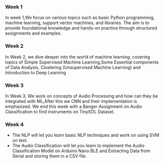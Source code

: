### Week 1 
In week 1,We focus on various topics such as basic Python programming, machine learning, support vector machines, and libraries. The aim is to provide foundational knowledge and hands-on practice through structured assignments and examples.

### Week 2

In Week 2, we dive deeper into the world of machine learning, covering topics of Simple Supervised Machine Learning,Some Essential components of Data Analysis, Clustering (Unsupervised Machine Learning) and Introduction to Deep Learning 

### Week 3 

In Week 3, We work on concepts of Audio Processing and how can they be integrated with ML,After this we CNN and their implementation is emphasized. We end this week with a Banger Assignment on Audio Classification to find instruments on TinySOL Dataset. 

### Week 4

- The NLP will let you learn basic NLP techniques and work on using SVM on text.
- The Audio Classification will let you learn to implement the Audio Classification Model on Arduino Nano BLE and Extracting Data from Serial and storing them in a CSV file.
